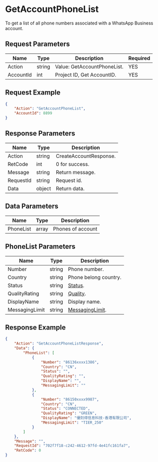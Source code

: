 # GetAccountPhoneList
To get a list of all phone numbers associated with a WhatsApp Business account.  

## Request Parameters
| Name      | Type   | Description         | Required |
| --------- | ------ | ------------------- | -------- |
| Action    | string | Value: GetAccountPhoneList. | YES      |
| AccountId | int    | Project ID, Get AccountID.          | YES      |

## Request Example
```json
{
    "Action": "GetAccountPhoneList",
    "AccountId": 8899
}
```

## Response Parameters
| Name      | Type   | Description           |
| --------- | ------ | --------------------- |
| Action    | string | CreateAccountResponse. |
| RetCode   | int    | 0 for success.         |
| Message   | string | Return message.        |
| RequestId | string | Request id.            |
| Data      | object | Return data.           |

## Data Parameters
| Name      | Type  | Description       |
| --------- | ----- | ----------------- |
| PhoneList | array | Phones of account |

## PhoneList Parameters
| Name           | Type   | Description                                           |
| -------------- | ------ | ----------------------------------------------------- |
| Number         | string | Phone number.                                          |
| Country        | string | Phone belong country.                                  |
| Status         | string | [Status](./999-Enum.md#phone_status).                  |
| QualityRating  | string | [Quality](./999-Enum.md#phone_quality_rating).         |
| DisplayName    | string | Display name.                                          |
| MessagingLimit | string | [MessagingLimit](./999-Enum.md#phone_messaging_limit). |

## Response Example
```json
{
    "Action": "GetAccountPhoneListResponse",
    "Data": {
        "PhoneList": [
            {
                "Number": "86136xxxx1386",
                "Country": "CN",
                "Status": "",
                "QualityRating": "",
                "DisplayName": "",
                "MessagingLimit": ""
            },
            {
                "Number": "86150xxxx9987",
                "Country": "CN",
                "Status": "CONNECTED",
                "QualityRating": "GREEN",
                "DisplayName": "優刻得信息科技-香港有限公司",
                "MessagingLimit": "TIER_250"
            }
        ]
    },
    "Message": "",
    "RequestId": "702f7f18-c242-4612-97fd-4e41fc161fa7",
    "RetCode": 0
}
```

